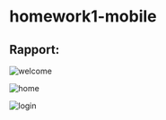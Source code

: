 # homework1-mobile

## Rapport:

![welcome](https://user-images.githubusercontent.com/40923656/162350496-13aa9599-fab5-446d-a0fb-4ca7bd12e96b.jpg)

![home](https://user-images.githubusercontent.com/40923656/162350523-3031d048-0a3a-49c8-be04-76f39ed41efa.jpg)

![login](https://user-images.githubusercontent.com/40923656/162350509-2b2c5d6f-124e-4c1e-b243-e08d55711955.jpg)

